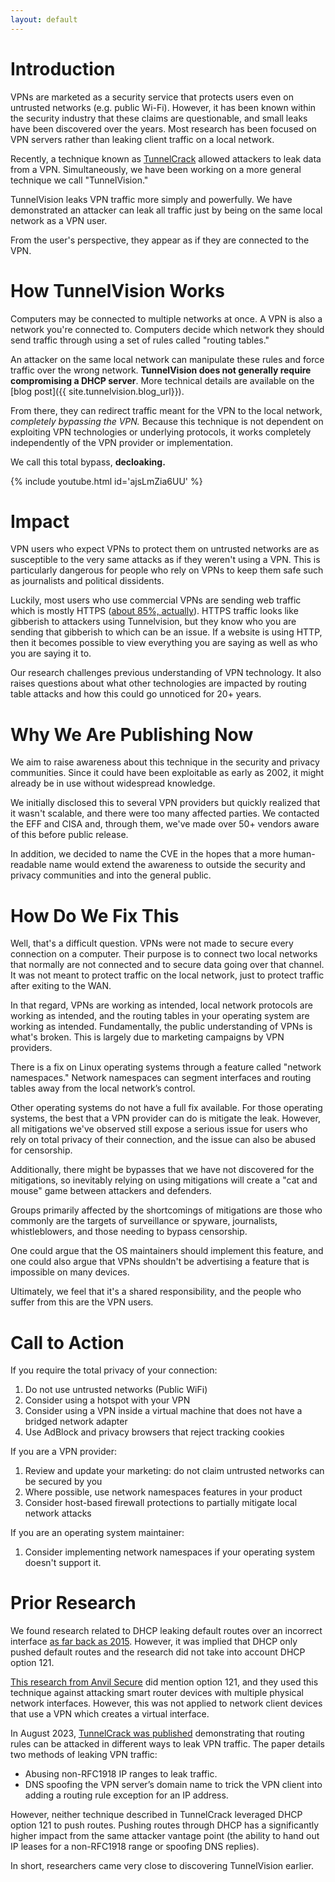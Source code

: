 ```yaml
---
layout: default
---
```

# Introduction 
VPNs are marketed as a security service that protects users even on untrusted networks (e.g. public Wi-Fi). However, it has been known within the security industry that these claims are questionable, and small leaks have been discovered over the years. Most research has been focused on VPN servers rather than leaking client traffic on a local network.

Recently, a technique known as [TunnelCrack](https://tunnelcrack.mathyvanhoef.com/) allowed attackers to leak data from a VPN. Simultaneously, we have been working on a more general technique we call "TunnelVision."

TunnelVision leaks VPN traffic more simply and powerfully. We have demonstrated an attacker can leak all traffic just by being on the same local network as a VPN user. 

From the user's perspective, they appear as if they are connected to the VPN.

# How TunnelVision Works
Computers may be connected to multiple networks at once. A VPN is also a network you're connected to. Computers decide which network they should send traffic through using a set of rules called "routing tables." 

An attacker on the same local network can manipulate these rules and force traffic over the wrong network. **TunnelVision does not generally require compromising a DHCP server**. More technical details are available on the [blog post]({{ site.tunnelvision.blog_url}}).

From there, they can redirect traffic meant for the VPN to the local network, *completely bypassing the VPN.* Because this technique is not dependent on exploiting VPN technologies or underlying protocols, it works completely independently of the VPN provider or implementation. 

We call this total bypass, **decloaking.**


{% include youtube.html id='ajsLmZia6UU' %}

# Impact 
VPN users who expect VPNs to protect them on untrusted networks are as susceptible to the very same attacks as if they weren't using a VPN. This is particularly dangerous for people who rely on VPNs to keep them safe such as journalists and political dissidents.

Luckily, most users who use commercial VPNs are sending web traffic which is mostly HTTPS ([about 85%, actually](https://w3techs.com/technologies/details/ce-httpsdefault)). HTTPS traffic looks like gibberish to attackers using Tunnelvision, but they know who you are sending that gibberish to which can be an issue. If a website is using HTTP, then it becomes possible to view everything you are saying as well as who you are saying it to.

Our research challenges previous understanding of VPN technology. It also raises questions about what other technologies are impacted by routing table attacks and how this could go unnoticed for 20+ years.

# Why We Are Publishing Now
We aim to raise awareness about this technique in the security and privacy communities. Since it could have been exploitable as early as 2002, it might already be in use without widespread knowledge. 

We initially disclosed this to several VPN providers but quickly realized that it wasn't scalable, and there were too many affected parties. We contacted the EFF and CISA and, through them, we've made over 50+ vendors aware of this before public release.

In addition, we decided to name the CVE in the hopes that a more human-readable name would extend the awareness to outside the security and privacy communities and into the general public. 

# How Do We Fix This
Well, that's a difficult question. VPNs were not made to secure every connection on a computer. Their purpose is to connect two local networks that normally are not connected and to secure data going over that channel. It was not meant to protect traffic on the local network, just to protect traffic after exiting to the WAN.

In that regard, VPNs are working as intended, local network protocols are working as intended, and the routing tables in your operating system are working as intended. Fundamentally, the public understanding of VPNs is what's broken. This is largely due to marketing campaigns by VPN providers. 

There is a fix on Linux operating systems through a feature called "network namespaces." Network namespaces can segment interfaces and routing tables away from the local network’s control.

Other operating systems do not have a full fix available. For those operating systems, the best that a VPN provider can do is mitigate the leak. However, all mitigations we've observed still expose a serious issue for users who rely on total privacy of their connection, and the issue can also be abused for censorship.

Additionally, there might be bypasses that we have not discovered for the mitigations, so inevitably relying on using mitigations will create a "cat and mouse" game between attackers and defenders.

Groups primarily affected by the shortcomings of mitigations are those who commonly are the targets of surveillance or spyware, journalists, whistleblowers, and those needing to bypass censorship. 

One could argue that the OS maintainers should implement this feature, and one could also argue that VPNs shouldn't be advertising a feature that is impossible on many devices. 

Ultimately, we feel that it's a shared responsibility, and the people who suffer from this are the VPN users.

# Call to Action
If you require the total privacy of your connection:
1.  Do not use untrusted networks (Public WiFi)
1.  Consider using a hotspot with your VPN
1.  Consider using a VPN inside a virtual machine that does not have a bridged network adapter
1.  Use AdBlock and privacy browsers that reject tracking cookies

If you are a VPN provider:
1.  Review and update your marketing: do not claim untrusted networks can be secured by you
1.  Where possible, use network namespaces features in your product
1.  Consider host-based firewall protections to partially mitigate local network attacks

If you are an operating system maintainer:
1.  Consider implementing network namespaces if your operating system doesn't support it.


# Prior Research
We found research related to DHCP leaking default routes over an incorrect interface [as far back as 2015](https://petsymposium.org/popets/2015/popets-2015-0006.pdf).
However, it was implied that DHCP only pushed default routes and the research did not take into account DHCP option 121.

[This research from Anvil Secure](https://www.anvilsecure.com/blog/dhcp-games-with-smart-router-devices.html) did mention option 121, and they used this technique against attacking
smart router devices with multiple physical network interfaces. However, this was not applied to network
client devices that use a VPN which creates a virtual interface.

In August 2023, [TunnelCrack was published](https://tunnelcrack.mathyvanhoef.com/#summary) demonstrating that routing rules can be attacked in different ways
to leak VPN traffic. The paper details two methods of leaking VPN traffic:
- Abusing non-RFC1918 IP ranges to leak traffic.
- DNS spoofing the VPN server’s domain name to trick the VPN client into adding a routing rule
exception for an IP address.

However, neither technique described in TunnelCrack leveraged DHCP option 121 to push
routes. Pushing routes through DHCP has a significantly higher impact from the same attacker vantage
point (the ability to hand out IP leases for a non-RFC1918 range or spoofing DNS replies).

In short, researchers came very close to discovering TunnelVision earlier.
